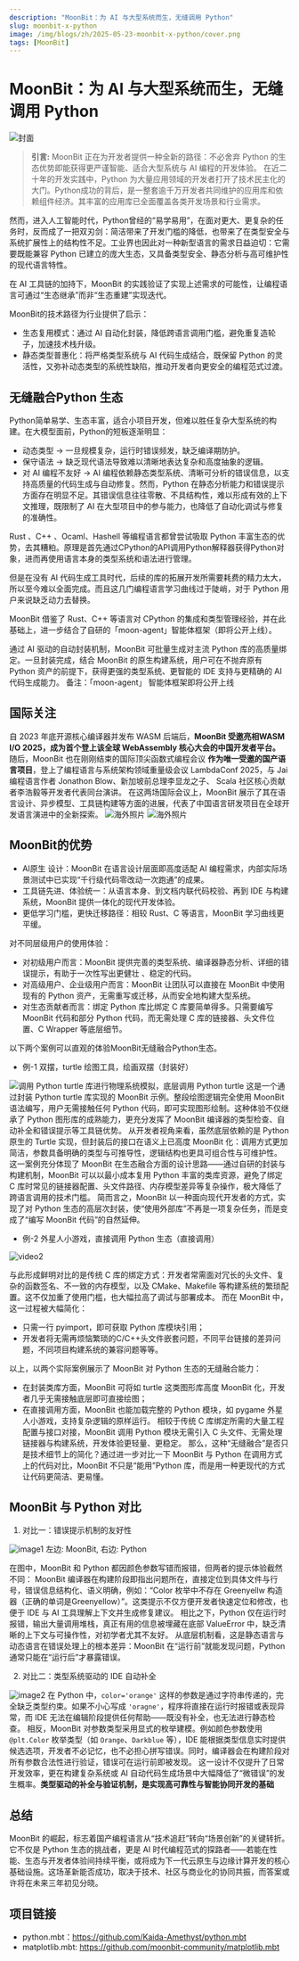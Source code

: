 ```yaml
---
description: "MoonBit：为 AI 与大型系统而生，无缝调用 Python"
slug: moonbit-x-python
image: /img/blogs/zh/2025-05-23-moonbit-x-python/cover.png
tags: [MoonBit]
---
```


# MoonBit：为 AI 与大型系统而生，无缝调用 Python

![封面](./cover.png)

> **引言:** MoonBit 正在为开发者提供一种全新的路径：不必舍弃 Python 的生态优势即能获得更严谨智能、适合大型系统与 AI 编程的开发体验。
在近二十年的开发实践中，Python 为大量应用领域的开发者打开了技术民主化的大门。Python成功的背后，是一整套逾千万开发者共同维护的应用库和依赖组件经济。其丰富的应用库已全面覆盖各类开发场景和行业需求。

然而，进入人工智能时代，Python曾经的“易学易用”，在面对更大、更复杂的任务时，反而成了一把双刃剑：简洁带来了开发门槛的降低，也带来了在类型安全与系统扩展性上的结构性不足。工业界也因此对一种新型语言的需求日益迫切：它需要既能兼容 Python 已建立的庞大生态，又具备类型安全、静态分析与高可维护性的现代语言特性。

在 AI 工具链的加持下，MoonBit 的实践验证了实现上述需求的可能性，让编程语言可通过“生态继承”而非“生态重建”实现迭代。

MoonBit的技术路径为行业提供了启示：
- 生态复用模式：通过 AI 自动化封装，降低跨语言调用门槛，避免重复造轮子，加速技术栈升级。
- 静态类型普惠化：将严格类型系统与 AI 代码生成结合，既保留 Python 的灵活性，又弥补动态类型的系统性缺陷，推动开发者向更安全的编程范式过渡。
## 无缝融合Python 生态

Python简单易学、生态丰富，适合小项目开发，但难以胜任复杂大型系统的构建。在大模型面前，Python的短板逐渐明显：
- 动态类型 → 一旦规模复杂，运行时错误频发，缺乏编译期防护。
- 保守语法 → 缺乏现代语法导致难以清晰地表达复杂和高度抽象的逻辑。
- 对 AI 编程不友好 → AI 编程依赖静态类型系统、清晰可分析的错误信息，以支持高质量的代码生成与自动修复。然而，Python 在静态分析能力和错误提示方面存在明显不足。其错误信息往往零散、不具结构性，难以形成有效的上下文推理，既限制了 AI 在大型项目中的参与能力，也降低了自动化调试与修复的准确性。

Rust 、C++ 、Ocaml、Hashell 等编程语言都曾尝试吸取 Python 丰富生态的优势，去其糟粕。原理是首先通过CPython的API调用Python解释器获得Python对象，进而再使用语言本身的类型系统和语法进行管理。

但是在没有 AI 代码生成工具时代，后续的库的拓展开发所需要耗费的精力太大，所以至今难以全面完成。而且这几门编程语言学习曲线过于陡峭，对于 Python 用户来说缺乏动力去替换。

MoonBit 借鉴了 Rust、C++ 等语言对 CPython 的集成和类型管理经验，并在此基础上，进一步结合了自研的「moon-agent」智能体框架（即将公开上线）。

通过 AI 驱动的自动封装机制，MoonBit 可批量生成对主流 Python 库的高质量绑定。一旦封装完成，结合 MoonBit 的原生构建系统，用户可在不抛弃原有 Python 资产的前提下，获得更强的类型系统、更智能的 IDE 支持与更精确的 AI 代码生成能力。
备注：「moon-agent」 智能体框架即将公开上线

## 国际关注
自 2023 年底开源核心编译器并发布 WASM 后端后，**MoonBit 受邀亮相WASM I/O 2025，成为首个登上该全球 WebAssembly 核心大会的中国开发者平台。**
随后，MoonBit 也在刚刚结束的国际顶尖函数式编程会议 **作为唯一受邀的国产语言项目**，登上了编程语言与系统架构领域重量级会议 LambdaConf 2025，与 Jai 编程语言作者 Jonathon Blow、新加坡前总理李显龙之子、 Scala 社区核心贡献者李浩毅等开发者代表同台演讲。
在这两场国际会议上，MoonBit 展示了其在语言设计、异步模型、工具链构建等方面的进展，代表了中国语言研发项目在全球开发语言演进中的全新探索。
![海外照片](./海外照片1.png)
![海外照片](./海外照片2.PNG)

## MoonBit的优势
- AI原生 设计：MoonBit 在语言设计层面即高度适配 AI 编程需求，内部实际场景测试中已实现“千行级代码零改动一次跑通”的成果。
- 工具链先进、体验统一：从语言本身、到文档内联代码校验、再到 IDE 与构建系统，MoonBit 提供一体化的现代开发体验。
- 更低学习门槛，更快迁移路径：相较 Rust、C 等语言，MoonBit 学习曲线更平缓。

对不同层级用户的使用体验：
- 对初级用户而言：MoonBit 提供完善的类型系统、编译器静态分析、详细的错误提示，有助于一次性写出更健壮 、稳定的代码。
- 对高级用户、企业级用户而言：MoonBit 让团队可以直接在 MoonBit 中使用现有的 Python 资产，无需重写或迁移，从而安全地构建大型系统。
- 对生态贡献者而言：绑定 Python 库比绑定 C 库要简单得多。只需要编写 MoonBit 代码和部分 Python 代码，而无需处理 C 库的链接器、头文件位置、C Wrapper 等底层细节。

以下两个案例可以直观的体验MoonBit无缝融合Python生态。
- 例-1 双摆，turtle 绘图工具，绘画双摆（封装好）

![调用 Python turtle  库进行物理系统模拟，底层调用 Python turtle ](./video%201.gif)
这是一个通过封装 Python turtle 库实现的 MoonBit 示例。整段绘图逻辑完全使用 MoonBit 语法编写，用户无需接触任何 Python 代码，即可实现图形绘制。这种体验不仅继承了 Python 图形库的成熟能力，更充分发挥了 MoonBit 编译器的类型检查、自动补全和错误提示等工具链优势。
从开发者视角来看，虽然底层依赖的是 Python 原生的 Turtle 实现，但封装后的接口在语义上已高度 MoonBit 化：调用方式更加简洁，参数具备明确的类型与可推导性，逻辑结构也更具可组合性与可维护性。
这一案例充分体现了 MoonBit 在生态融合方面的设计思路——通过自研的封装与构建机制，MoonBit 可以以最小成本复用 Python 丰富的类库资源，避免了绑定 C 库时常见的链接器配置、头文件路径、内存模型差异等复杂操作，极大降低了跨语言调用的技术门槛。
简而言之，MoonBit 以一种面向现代开发者的方式，实现了对 Python 生态的高层次封装，使“使用外部库”不再是一项复杂任务，而是变成了“编写 MoonBit 代码”的自然延伸。

- 例-2 外星人小游戏，直接调用 Python 生态（直接调用）

![video2](./video%202.gif)

与此形成鲜明对比的是传统 C 库的绑定方式：开发者常需面对冗长的头文件、复杂的函数签名、不一致的内存模型，以及 CMake、Makefile 等构建系统的繁琐配置。这不仅加重了使用门槛，也大幅拉高了调试与部署成本。
而在 MoonBit 中，这一过程被大幅简化：
- 只需一行 pyimport，即可获取 Python 库模块引用；
-  开发者将无需再烦恼繁琐的C/C++头文件嵌套问题，不同平台链接的差异问题，不同项目构建系统的兼容问题等等。

以上，以两个实际案例展示了 MoonBit 对 Python 生态的无缝融合能力：
- 在封装类库方面，MoonBit 可将如 turtle 这类图形库高度 MoonBit 化，开发者几乎无需接触底层即可直接绘图；
- 在直接调用方面，MoonBit 也能加载完整的 Python 模块，如 pygame 外星人小游戏，支持复杂逻辑的原样运行。
相较于传统 C 库绑定所需的大量工程配置与接口对接，MoonBit 调用 Python 模块无需引入 C 头文件、无需处理链接器与构建系统，开发体验更轻量、更稳定。
那么，这种“无缝融合”是否只是技术细节上的简化？通过进一步对比一下 MoonBit 与 Python 在调用方式上的代码对比，MoonBit 不只是“能用”Python 库，而是用一种更现代的方式让代码更简洁、更易懂。

## MoonBit 与 Python 对比

1. 对比一：错误提示机制的友好性

![image1](./image%201.gif)
左边: MoonBit, 右边: Python

在图中，MoonBit 和 Python 都因颜色参数写错而报错，但两者的提示体验截然不同：
MoonBit 编译器在构建阶段即指出问题所在，直接定位到具体文件与行号，错误信息结构化、语义明确，例如：“Color 枚举中不存在 Greenyellw 构造器（正确的单词是Greenyellow）”。这类提示不仅方便开发者快速定位和修改，也便于 IDE 与 AI 工具理解上下文并生成修复建议。
相比之下，Python 仅在运行时报错，输出大量调用堆栈，真正有用的信息被埋藏在底部 ValueError 中，缺乏清晰的上下文与可操作性，对初学者尤其不友好。
从底层机制看，这是静态语言与动态语言在错误处理上的根本差异：MoonBit 在“运行前”就能发现问题，Python 通常只能在“运行后”才暴露错误。

2. 对比二：类型系统驱动的 IDE 自动补全

![image2](./image%202.png)
在 Python 中，`color='orange'` 这样的参数是通过字符串传递的，完全缺乏类型约束。如果不小心写成 `'oragne'`，程序将直接在运行时报错或表现异常，而 IDE 无法在编辑阶段提供任何帮助——既没有补全，也无法进行静态检查。
相反，MoonBit 对参数类型采用显式的枚举建模。例如颜色参数使用 `@plt.Color` 枚举类型（如 `Orange`、`Darkblue` 等），IDE 能根据类型信息实时提供候选选项，开发者不必记忆，也不必担心拼写错误。同时，编译器会在构建阶段对所有参数合法性进行验证，错误可在运行前即被发现。
这一设计不仅提升了日常开发效率，更在构建复杂系统或 AI 自动代码生成场景中大幅降低了“微错误”的发生概率。**类型驱动的补全与验证机制，是实现高可靠性与智能协同开发的基础**

## 总结
MoonBit 的崛起，标志着国产编程语言从“技术追赶”转向“场景创新”的关键转折。它不仅是 Python 生态的挑战者，更是 AI 时代编程范式的探路者——若能在性能、生态与开发者体验间持续平衡，或将成为下一代云原生与边缘计算开发的核心基础设施。这场革新能否成功，取决于技术、社区与商业化的协同共振，而答案或许将在未来三年初见分晓。

## 项目链接
- python.mbt：https://github.com/Kaida-Amethyst/python.mbt
- matplotlib.mbt: https://github.com/moonbit-community/matplotlib.mbt